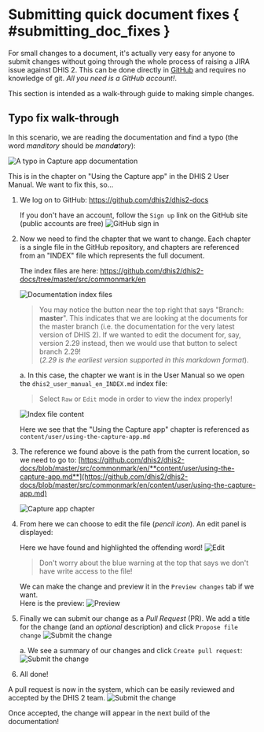 # Submitting quick document fixes { #submitting_doc_fixes } 

For small changes to a document, it's actually very easy for anyone to
submit changes without going through the whole process of raising a JIRA
issue against DHIS 2. This can be done directly in
[GitHub](https://github.com/dhis2/dhis2-docs) and requires no knowledge of git.
_All you need is a GitHub account!_.

This section is intended as a walk-through guide to making simple changes.

## Typo fix walk-through

In this scenario, we are reading the documentation and find a typo (the word
_manditory_ should be _mand**a**tory_):

![A typo in Capture app documentation](resources/images/doc_pr_001.png)

This is in the chapter on "Using the Capture app" in the DHIS 2 User Manual.
We want to fix this, so...

1. We log on to GitHub: https://github.com/dhis2/dhis2-docs

    If you don't have an account, follow the `Sign up` link on the GitHub site  
    (public accounts are free)
    ![GitHub sign in](resources/images/doc_pr_001b.png)

2. Now we need to find the chapter that we want to change.
    Each chapter is a single file in the GitHub repository, and chapters are
    referenced from an "INDEX" file which represents the full document.

    The index files are here:  https://github.com/dhis2/dhis2-docs/tree/master/src/commonmark/en

    ![Documentation index files](resources/images/doc_pr_002.png)

    > You may notice the button near the top right that says "Branch: **master**". This indicates that we
    are looking at the documents for the master branch (i.e. the documentation for the very latest version of DHIS 2).
    If we wanted to edit the document for, say, version 2.29 instead, then we would use that button to select branch 2.29!  
    (_2.29 is the earliest version supported in this markdown format_).

    a. In this case, the chapter we want is in the User Manual
    so we open the `dhis2_user_manual_en_INDEX.md` index file:
    > Select `Raw` or `Edit` mode in order to view the index properly!

    ![Index file content](resources/images/doc_pr_003.png)

    Here we see that the "Using the Capture app" chapter is referenced as
    `content/user/using-the-capture-app.md`

3. The reference we found above is the path from the current location, so
we need to go to: [https://github.com/dhis2/dhis2-docs/blob/master/src/commonmark/en/**content/user/using-the-capture-app.md**](https://github.com/dhis2/dhis2-docs/blob/master/src/commonmark/en/content/user/using-the-capture-app.md)

    ![Capture app chapter](resources/images/doc_pr_004b.png)

4. From here we can choose to edit the file (_pencil icon_). An edit
panel is displayed:


    Here we have found and highlighted the offending word!
    ![Edit](resources/images/doc_pr_005.png)

    > Don't worry about the blue warning at the top that says we don't have
    write access to the file!  

    We can make the change and preview it in the `Preview changes` tab if we want.  
    Here is the preview:
    ![Preview](resources/images/doc_pr_006.png)

5. Finally we can submit our change as a _Pull Request_ (PR).
    We add a title for the change (and an _optional_ description) and click
    `Propose file change`
    ![Submit the change](resources/images/doc_pr_007.png)

    a. We see a summary of our changes and click `Create pull request`:
    ![Submit the change](resources/images/doc_pr_008.png)

6. All done!

A pull request is now in the system, which can be easily reviewed
and accepted by the DHIS 2 team.
![Submit the change](resources/images/doc_pr_009.png)

Once accepted, the change will appear in the next build of the documentation!    
